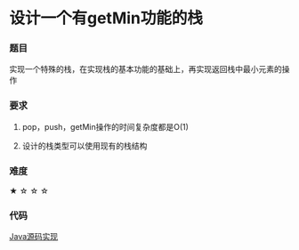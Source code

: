 # 设计一个有getMin功能的栈

### 题目

实现一个特殊的栈，在实现栈的基本功能的基础上，再实现返回栈中最小元素的操作

### 要求

1. pop，push，getMin操作的时间复杂度都是O(1)

2. 设计的栈类型可以使用现有的栈结构

### 难度

 ★ ☆ ☆ ☆

### 代码

 [Java源码实现](../../src/Stack/Stack1.java)
